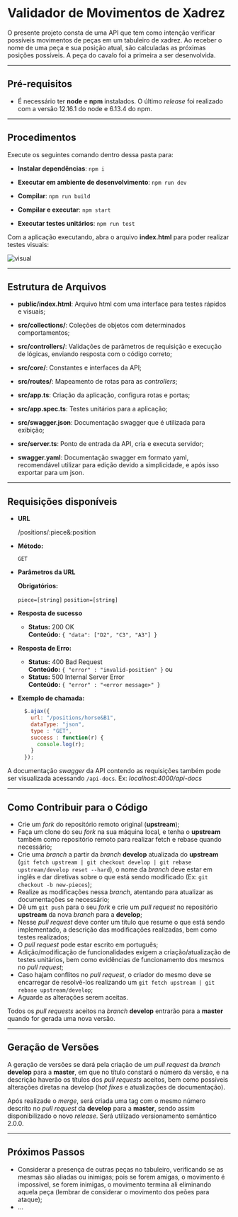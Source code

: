 # Validador de Movimentos de Xadrez

O presente projeto consta de uma API que tem como intenção verificar possíveis movimentos de peças em um tabuleiro de xadrez. Ao receber o nome de uma peça e sua posição atual, são calculadas as próximas posições possíveis. A peça do cavalo foi a primeira a ser desenvolvida.

----

## Pré-requisitos

* É necessário ter **node** e **npm** instalados. O último *release* foi realizado com a versão 12.16.1 do node e 6.13.4 do npm.

----

## Procedimentos

Execute os seguintes comando dentro dessa pasta para:

* **Instalar dependências**: `npm i`

* **Executar em ambiente de desenvolvimento**: `npm run dev`

* **Compilar**: `npm run build`

* **Compilar e executar**: `npm start`

* **Executar testes unitários**: `npm run test`

Com a aplicação executando, abra o arquivo **index.html** para poder realizar testes visuais:

![visual](https://user-images.githubusercontent.com/44649580/89113037-eea56180-d441-11ea-8d34-c9c70f820248.png)

----

## Estrutura de Arquivos

* **public/index.html**: Arquivo html com uma interface para testes rápidos e visuais;

* **src/collections/**: Coleções de objetos com determinados comportamentos;

* **src/controllers/**: Validações de parâmetros de requisição e execução de lógicas, enviando resposta com o código correto;

* **src/core/**: Constantes e interfaces da API;

* **src/routes/**: Mapeamento de rotas para as *controllers*;

* **src/app.ts**: Criação da aplicação, configura rotas e portas;

* **src/app.spec.ts**: Testes unitários para a aplicação;

* **src/swagger.json**: Documentação swagger que é utilizada para exibição;

* **src/server.ts**: Ponto de entrada da API, cria e executa servidor;

* **swagger.yaml**: Documentação swagger em formato yaml, recomendável utilizar para edição devido a simplicidade, e após isso exportar para um json.

----

## Requisições disponíveis

* **URL**

  /positions/:piece&:position

* **Método:**

  `GET`
  
*  **Parâmetros da URL**

   **Obrigatórios:**
 
   `piece=[string]`
   `position=[string]`

* **Resposta de sucesso**

  * **Status:** 200 OK <br />
    **Conteúdo:** `{ "data": ["D2", "C3", "A3"] }`

* **Resposta de Erro:**

  * **Status:** 400 Bad Request <br />
    **Conteúdo:** `{ "error" : "invalid-position" }`
  ou
  * **Status:** 500 Internal Server Error <br />
    **Conteúdo:** `{ "error" : "<error message>" }`

* **Exemplo de chamada:**

  ```javascript
    $.ajax({
      url: "/positions/horse&B1",
      dataType: "json",
      type : "GET",
      success : function(r) {
        console.log(r);
      }
    });
  ```

A documentação *swagger* da API contendo as requisições também pode ser visualizada acessando `/api-docs`. Ex: *localhost:4000/api-docs*

----

## Como Contribuir para o Código

- Crie um *fork* do repositório remoto original (**upstream**);
- Faça um clone do seu *fork* na sua máquina local, e tenha o **upstream** também como repositório remoto para realizar fetch e rebase quando necessário;
- Crie uma *branch* a partir da *branch* **develop** atualizada do **upstream** (`git fetch upstream | git checkout develop | git rebase upstream/develop reset --hard`), o nome da *branch* deve estar em inglês e dar diretivas sobre o que está sendo modificado (Ex: `git checkout -b new-pieces`);
- Realize as modificações nessa *branch*, atentando para atualizar as documentações se necessário;
- Dê um `git push` para o seu *fork* e crie um *pull request* no repositório **upstream** da nova *branch* para a **develop**;
- Nesse *pull request* deve conter um título que resume o que está sendo implementado, a descrição das modificações realizadas, bem como testes realizados;
- O *pull request* pode estar escrito em português;
- Adição/modificação de funcionalidades exigem a criação/atualização de testes unitários, bem como evidências de funcionamento dos mesmos no *pull request*;
- Caso hajam conflitos no *pull request*, o criador do mesmo deve se encarregar de resolvê-los realizando um `git fetch upstream | git rebase upstream/develop`;
- Aguarde as alterações serem aceitas.

Todos os *pull requests* aceitos na *branch* **develop** entrarão para a **master** quando for gerada uma nova versão.

----

## Geração de Versões

A geração de versões se dará pela criação de um *pull request* da *branch* **develop** para a **master**, em que no título constará o número da versão, e na descrição haverão os títulos dos *pull requests* aceitos, bem como possíveis alterações diretas na develop (*hot fixes* e atualizações de documentação).

Após realizade o *merge*, será criada uma tag com o mesmo número descrito no *pull request* da **develop** para a **master**, sendo assim disponibilizado o novo *release*. Será utilizado versionamento semântico 2.0.0.

----

## Próximos Passos

- Considerar a presença de outras peças no tabuleiro, verificando se as mesmas são aliadas ou inimigas; pois se forem amigas, o movimento é impossível, se forem inimigas, o movimento termina ali eliminando aquela peça (lembrar de considerar o movimento dos peões para ataque);
- ...

